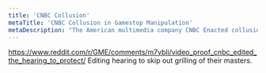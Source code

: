 ```yaml
---
title: 'CNBC Collusion'
metaTitle: 'CNBC Collusion in Gamestop Manipulation'
metaDescription: "The American multimedia company CNBC Enacted collusion with HF's"
---
```


https://www.reddit.com/r/GME/comments/m7vbli/video_proof_cnbc_edited_the_hearing_to_protect/
Editing hearing to skip out grilling of their masters.

